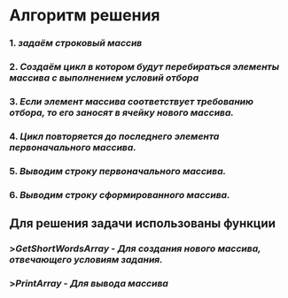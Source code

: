 # Алгоритм решения

### 1.  *задаём строковый массив*

### 2.  *Создаём цикл в котором будут перебираться элементы массива с выполнением условий отбора*

### 3.  *Если элемент массива соответствует требованию отбора, то его заносят в ячейку нового массива.*

### 4.  *Цикл повторяется до последнего элемента первоначального массива.*

### 5.  *Выводим строку первоначального массива.*

### 6.  *Выводим строку сформированного массива.*

## **Для решения задачи использованы функции**

### >***GetShortWordsArray*** - *Для создания нового массива, отвечающего условиям задания.*

### >***PrintArray*** - *Для вывода массива*